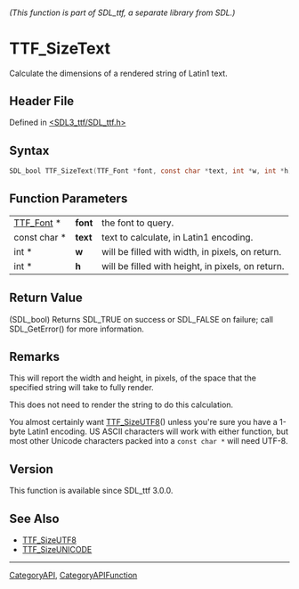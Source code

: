 ###### (This function is part of SDL_ttf, a separate library from SDL.)
# TTF_SizeText

Calculate the dimensions of a rendered string of Latin1 text.

## Header File

Defined in [<SDL3_ttf/SDL_ttf.h>](https://github.com/libsdl-org/SDL_ttf/blob/main/include/SDL3_ttf/SDL_ttf.h)

## Syntax

```c
SDL_bool TTF_SizeText(TTF_Font *font, const char *text, int *w, int *h);
```

## Function Parameters

|                        |          |                                                   |
| ---------------------- | -------- | ------------------------------------------------- |
| [TTF_Font](TTF_Font) * | **font** | the font to query.                                |
| const char *           | **text** | text to calculate, in Latin1 encoding.            |
| int *                  | **w**    | will be filled with width, in pixels, on return.  |
| int *                  | **h**    | will be filled with height, in pixels, on return. |

## Return Value

(SDL_bool) Returns SDL_TRUE on success or SDL_FALSE on failure; call
SDL_GetError() for more information.

## Remarks

This will report the width and height, in pixels, of the space that the
specified string will take to fully render.

This does not need to render the string to do this calculation.

You almost certainly want [TTF_SizeUTF8](TTF_SizeUTF8)() unless you're sure
you have a 1-byte Latin1 encoding. US ASCII characters will work with
either function, but most other Unicode characters packed into a `const
char *` will need UTF-8.

## Version

This function is available since SDL_ttf 3.0.0.

## See Also

- [TTF_SizeUTF8](TTF_SizeUTF8)
- [TTF_SizeUNICODE](TTF_SizeUNICODE)

----
[CategoryAPI](CategoryAPI), [CategoryAPIFunction](CategoryAPIFunction)

